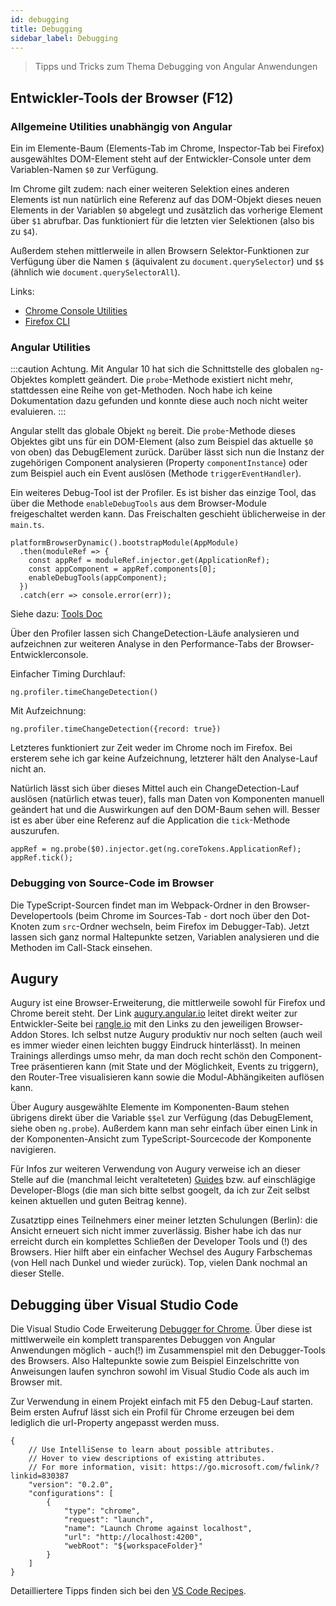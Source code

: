 ```yaml
---
id: debugging
title: Debugging
sidebar_label: Debugging
---
```

> Tipps und Tricks zum Thema Debugging von Angular Anwendungen

## Entwickler-Tools der Browser (F12)

### Allgemeine Utilities unabhängig von Angular

Ein im Elemente-Baum (Elements-Tab im Chrome, Inspector-Tab bei Firefox) ausgewähltes DOM-Element steht auf der Entwickler-Console unter dem Variablen-Namen ```$0``` zur Verfügung.

Im Chrome gilt zudem: nach einer weiteren Selektion eines anderen Elements ist nun natürlich eine Referenz auf das DOM-Objekt dieses neuen Elements in der Variablen ```$0``` abgelegt und zusätzlich das vorherige Element über ```$1``` abrufbar. Das funktioniert für die letzten vier Selektionen (also bis zu ```$4```).

Außerdem stehen mittlerweile in allen Browsern Selektor-Funktionen zur Verfügung über die Namen ```$``` (äquivalent zu ```document.querySelector```) und ```$$``` (ähnlich wie ```document.querySelectorAll```).

Links:
* [Chrome Console Utilities](https://developers.google.com/web/tools/chrome-devtools/console/utilities)
* [Firefox CLI](https://developer.mozilla.org/en-US/docs/Tools/Web_Console/The_command_line_interpreter)

### Angular Utilities

:::caution
Achtung. Mit Angular 10 hat sich die Schnittstelle des globalen ```ng```-Objektes
komplett geändert. Die ```probe```-Methode existiert nicht mehr, stattdessen eine
Reihe von get-Methoden. Noch habe ich keine Dokumentation dazu gefunden und konnte
diese auch noch nicht weiter evaluieren.
:::

Angular stellt das globale Objekt ```ng``` bereit. Die ```probe```-Methode dieses Objektes gibt uns für ein DOM-Element (also zum Beispiel das aktuelle ```$0``` von oben) das DebugElement zurück. Darüber lässt sich
nun die Instanz der zugehörigen Component analysieren (Property ```componentInstance```) oder zum Beispiel
auch ein Event auslösen (Methode ```triggerEventHandler```).

Ein weiteres Debug-Tool ist der Profiler. Es ist bisher das einzige Tool, das über die Methode
```enableDebugTools``` aus dem Browser-Module freigeschaltet werden kann. Das Freischalten geschieht üblicherweise
in der ```main.ts```.

    platformBrowserDynamic().bootstrapModule(AppModule)
      .then(moduleRef => {
        const appRef = moduleRef.injector.get(ApplicationRef);
        const appComponent = appRef.components[0];
        enableDebugTools(appComponent);
      })
      .catch(err => console.error(err));

Siehe dazu: [Tools Doc](https://github.com/angular/angular/blob/master/docs/TOOLS.md)

Über den Profiler lassen sich ChangeDetection-Läufe analysieren und aufzeichnen zur weiteren Analyse in den Performance-Tabs der Browser-Entwicklerconsole.

Einfacher Timing Durchlauf:

    ng.profiler.timeChangeDetection()

Mit Aufzeichnung:

    ng.profiler.timeChangeDetection({record: true})

Letzteres funktioniert zur Zeit weder im Chrome noch im Firefox. Bei ersterem sehe ich gar keine Aufzeichnung, letzterer hält den Analyse-Lauf nicht an.

Natürlich lässt sich über dieses Mittel auch ein ChangeDetection-Lauf auslösen (natürlich etwas teuer), falls
man Daten von Komponenten manuell geändert hat und die Auswirkungen auf den DOM-Baum sehen will. Besser ist es aber über eine Referenz auf die Application die ```tick```-Methode auszurufen.

    appRef = ng.probe($0).injector.get(ng.coreTokens.ApplicationRef);
    appRef.tick();

### Debugging von Source-Code im Browser

Die TypeScript-Sourcen findet man im Webpack-Ordner in den Browser-Developertools (beim Chrome im Sources-Tab - dort noch über den Dot-Knoten zum ```src```-Ordner wechseln, beim Firefox im Debugger-Tab). Jetzt lassen sich ganz normal Haltepunkte setzen, Variablen analysieren und die Methoden im Call-Stack einsehen.

## Augury

Augury ist eine Browser-Erweiterung, die mittlerweile sowohl für Firefox und Chrome bereit steht. Der Link
[augury.angular.io](https://augury.angular.io) leitet direkt weiter zur Entwickler-Seite bei [rangle.io](https://augury.rangle.io/) mit den Links zu den jeweiligen Browser-Addon Stores. Ich selbst nutze Augury produktiv nur noch selten (auch weil es immer wieder einen leichten buggy Eindruck hinterlässt). In meinen Trainings allerdings umso mehr, da man doch recht schön den Component-Tree präsentieren kann (mit State und der Möglichkeit, Events zu triggern), den Router-Tree visualisieren kann sowie die Modul-Abhängikeiten auflösen kann.

Über Augury ausgewählte Elemente im Komponenten-Baum stehen übrigens direkt über die Variable
```$$el``` zur Verfügung (das DebugElement, siehe oben ```ng.probe```). Außerdem kann man sehr einfach über einen Link in der Komponenten-Ansicht zum TypeScript-Sourcecode der Komponente navigieren.

Für Infos zur weiteren Verwendung von Augury verweise ich an dieser Stelle auf die (manchmal leicht veralteteten) [Guides](https://augury.rangle.io/pages/guides/index.html) bzw. auf einschlägige Developer-Blogs (die man sich bitte selbst googelt, da ich zur Zeit selbst keinen aktuellen und guten Beitrag kenne).

Zusatztipp eines Teilnehmers einer meiner letzten Schulungen (Berlin): die Ansicht erneuert sich nicht immer zuverlässig. Bisher habe ich das nur erreicht durch ein komplettes Schließen der Developer Tools und (!) des Browsers. Hier hilft aber ein einfacher Wechsel des Augury Farbschemas (von Hell nach Dunkel und wieder zurück). Top, vielen Dank nochmal an dieser Stelle.

## Debugging über Visual Studio Code

Die Visual Studio Code Erweiterung [Debugger for Chrome](https://marketplace.visualstudio.com/items?itemName=msjsdiag.debugger-for-chrome). Über diese ist mittlwerweile ein komplett transparentes Debuggen von Angular Anwendungen möglich - auch(!) im Zusammenspiel mit den Debugger-Tools des Browsers. Also Haltepunkte sowie zum Beispiel Einzelschritte von Anweisungen laufen synchron sowohl im Visual Studio Code als auch im Browser mit.

Zur Verwendung in einem Projekt einfach mit F5 den Debug-Lauf starten. Beim ersten Aufruf lässt sich ein Profil für Chrome erzeugen bei dem lediglich die url-Property angepasst werden muss.

    {
        // Use IntelliSense to learn about possible attributes.
        // Hover to view descriptions of existing attributes.
        // For more information, visit: https://go.microsoft.com/fwlink/?linkid=830387
        "version": "0.2.0",
        "configurations": [
            {
                "type": "chrome",
                "request": "launch",
                "name": "Launch Chrome against localhost",
                "url": "http://localhost:4200",
                "webRoot": "${workspaceFolder}"
            }
        ]
    }

Detailliertere Tipps finden sich bei den [VS Code Recipes](https://github.com/microsoft/vscode-recipes/tree/master/Angular-CLI).
